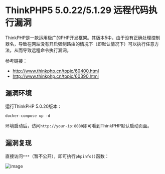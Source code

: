 # ThinkPHP5 5.0.22/5.1.29 远程代码执行漏洞

ThinkPHP是一款运用极广的PHP开发框架。其版本5中，由于没有正确处理控制器名，导致在网站没有开启强制路由的情况下（即默认情况下）可以执行任意方法，从而导致远程命令执行漏洞。

参考链接：

- http://www.thinkphp.cn/topic/60400.html
- http://www.thinkphp.cn/topic/60390.html

## 漏洞环境

运行ThinkPHP 5.0.20版本：

```
docker-compose up -d
```

环境启动后，访问`http://your-ip:8080`即可看到ThinkPHP默认启动页面。

## 漏洞复现

直接访问`***`（暂不公开），即可执行`phpinfo()`函数：

![image](https://ws2.sinaimg.cn/large/400f4ee7ly1fy1zh7yiewj21290kptcu.jpg)